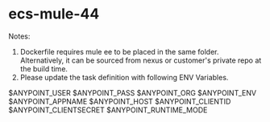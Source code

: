 # ecs-mule-44
Notes: 
1) Dockerfile requires mule ee to be placed in the same folder. Alternatively, it can be sourced from nexus or customer's private repo at the build time. 
2) Please update the task definition with following ENV Variables. 

$ANYPOINT_USER
$ANYPOINT_PASS
$ANYPOINT_ORG
$ANYPOINT_ENV
$ANYPOINT_APPNAME
$ANYPOINT_HOST
$ANYPOINT_CLIENTID
$ANYPOINT_CLIENTSECRET
$ANYPOINT_RUNTIME_MODE
